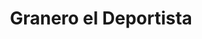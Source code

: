 ---
title: "Granero el Deportista"
url: /comuna-3-manrique/granero-el-deportista/
shop: Supermarkt
---